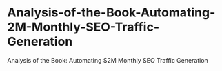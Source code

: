 # Analysis-of-the-Book-Automating-2M-Monthly-SEO-Traffic-Generation
Analysis of the Book: Automating $2M Monthly SEO Traffic Generation
